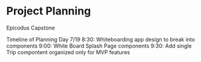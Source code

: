 # Project Planning
Epicodus Capstone

Timeline of Planning Day 7/19
8:30: Whiteboarding app design to break into components
9:00: White Board Splash Page components
9:30: Add single Trip compontent organized only for MVP features